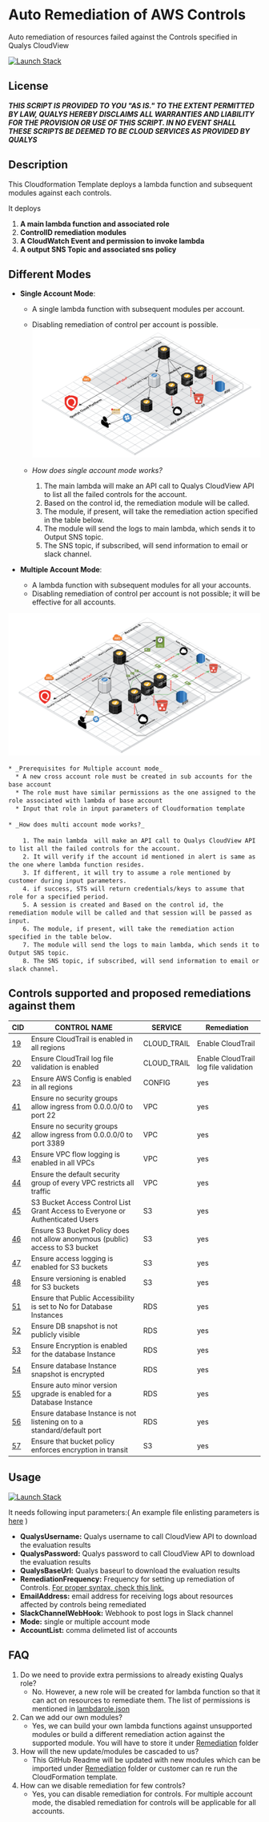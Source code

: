 # Auto Remediation of AWS Controls
Auto remediation of resources failed against the Controls specified in Qualys CloudView

[![Launch Stack](https://cdn.rawgit.com/buildkite/cloudformation-launch-stack-button-svg/master/launch-stack.svg)](https://console.aws.amazon.com/cloudformation/home#/stacks/new?stackName=QualysRemediation&templateURL=https://s3.amazonaws.com/my-great-stack.json)

## License
_**THIS SCRIPT IS PROVIDED TO YOU "AS IS."  TO THE EXTENT PERMITTED BY LAW, QUALYS HEREBY DISCLAIMS ALL WARRANTIES AND LIABILITY FOR THE PROVISION OR USE OF THIS SCRIPT.  IN NO EVENT SHALL THESE SCRIPTS BE DEEMED TO BE CLOUD SERVICES AS PROVIDED BY QUALYS**_

## Description
This Cloudformation Template deploys a lambda function and subsequent modules against each controls.

It deploys

1. **A main lambda function and associated role** 
2. **ControlID remediation modules**
3. **A CloudWatch Event and permission to invoke lambda**
4. **A output SNS Topic and associated sns policy**

## Different Modes

* **Single Account Mode**: 
   * A single lambda function with subsequent modules per account. 
   * Disabling remediation of control per account is possible.
![](/Images/RemediationSingleAccountModeV2.png?raw=true)

    * _How does single account mode works?_
        1. The main lambda  will make an API call to Qualys CloudView API to list all the failed controls for the account.
        2. Based on the control id, the remediation module will be called.
        3. The module, if present, will take the remediation action specified in the table below.
        4. The module will send the logs to main lambda, which sends it to Output SNS topic.
        5. The SNS topic, if subscribed, will send information to email or slack channel.

* **Multiple Account Mode**: 
  * A lambda function with subsequent modules for all your accounts. 
  * Disabling remediation of control per account is not possible; it will be effective for all accounts.
 
![Images](/Images/RemediationMultiAccountModeV2.png?raw=true)

    * _Prerequisites for Multiple account mode_
      * A new cross account role must be created in sub accounts for the base account
      * The role must have similar permissions as the one assigned to the role associated with lambda of base account
      * Input that role in input parameters of Cloudformation template
  
    * _How does multi account mode works?_

        1. The main lambda  will make an API call to Qualys CloudView API to list all the failed controls for the account.
        2. It will verify if the account id mentioned in alert is same as the one where lambda function resides.
        3. If different, it will try to assume a role mentioned by customer during input parameters.
        4. if success, STS will return credentials/keys to assume that role for a specified period.
        5. A session is created and Based on the control id, the remediation module will be called and that session will be passed as           input.
        6. The module, if present, will take the remediation action specified in the table below.
        7. The module will send the logs to main lambda, which sends it to Output SNS topic.
        8. The SNS topic, if subscribed, will send information to email or slack channel.

## Controls supported and proposed remediations against them
CID	|	CONTROL NAME	|	SERVICE	|	Remediation|
----| --------------|---------|------------|
[19](/Remediation/19.py)	|	 Ensure CloudTrail is enabled in all regions 	|	CLOUD_TRAIL	|	Enable CloudTrail |
[20](/Remediation/20.py)	|	Ensure CloudTrail log file validation is enabled	|	CLOUD_TRAIL	|	Enable CloudTrail log file validation |
[23](/Remediation/23.py)	|	Ensure AWS Config is enabled in all regions	|	CONFIG	|	yes |
[41](/Remediation/41.py)	|	Ensure no security groups allow ingress from 0.0.0.0/0 to port 22	|	VPC	|	yes |
[42](/Remediation/42.py)	|	Ensure no security groups allow ingress from 0.0.0.0/0 to port 3389	|	VPC	|	yes |
[43](/Remediation/43.py)	|	Ensure VPC flow logging is enabled in all VPCs	|	VPC	|	yes |
[44](/Remediation/44.py)	|	Ensure the default security group of every VPC restricts all traffic	|	VPC	|	yes |
[45](/Remediation/45.py)	|	S3 Bucket Access Control List Grant Access to Everyone or Authenticated Users	|	S3	|	yes |
[46](/Remediation/46.py)	|	Ensure S3 Bucket Policy does not allow anonymous (public) access to S3 bucket	|	S3	|	yes |
[47](/Remediation/47.py)	|	Ensure access logging is enabled for S3 buckets	|	S3	|	yes |
[48](/Remediation/48.py)	|	Ensure versioning is enabled for S3 buckets	|	S3	|	yes |
[51](/Remediation/51.py)	|	Ensure that Public Accessibility is set to No for Database Instances	|	RDS	|	yes |
[52](/Remediation/52.py)	|	Ensure DB snapshot is not publicly visible	|	RDS	|	yes |
[53](/Remediation/53.py)	|	Ensure Encryption is enabled for the database Instance	|	RDS	|	yes |
[54](/Remediation/54.py)	|	Ensure database Instance snapshot is encrypted	|	RDS	|	yes |
[55](/Remediation/55.py)	|	Ensure auto minor version upgrade is enabled for a Database Instance	|	RDS	|	yes |
[56](/Remediation/56.py)	|	Ensure database Instance is not listening on to a standard/default port	|	RDS	|	yes |
[57](/Remediation/57.py)	|	Ensure that bucket policy enforces encryption in transit	|	S3	|	yes |

## Usage
[![Launch Stack](https://cdn.rawgit.com/buildkite/cloudformation-launch-stack-button-svg/master/launch-stack.svg)](https://console.aws.amazon.com/cloudformation/home#/stacks/new?stackName=QualysRemediation&templateURL=https://s3.amazonaws.com/my-great-stack.json)

It needs following input parameters:( An example file enlisting parameters is [here](/Config/parameters.json) )

* **QualysUsername:** Qualys username to call CloudView API to download the evaluation results
* **QualysPassword:** Qualys password to call CloudView API to download the evaluation results
* **QualysBaseUrl:** Qualys baseurl to download the evaluation results
* **RemediationFrequency:** Frequency for setting up remediation of Controls. [For proper syntax, check this link.](https://docs.aws.amazon.com/lambda/latest/dg/tutorial-scheduled-events-schedule-expressions.html)
* **EmailAddress:** email address for receiving logs about resources affected by controls being remediated
* **SlackChannelWebHook:** Webhook to post logs in Slack channel
* **Mode:** single or multiple account mode
* **AccountList:** comma delimeted list of accounts



## FAQ
1. Do we need to provide extra permissions to already existing Qualys role?
    * No. However, a new role will be created for lambda function so that it can act on resources to remediate them. The list of permissions is mentioned in [lambdarole.json](/Config/lambdarole.json)
2. Can we add our own modules?
    * Yes, we can build your own lambda functions against unsupported modules or build a different remediation action against the supported module. You will have to store it under [Remediation](/Remediation) folder
3. How will the new update/modules be cascaded to us?
    * This GitHub Readme will be updated with new modules which can be imported under [Remediation](/Remediation) folder or customer can re run the CloudFormation template.
4. How can we disable remediation for few controls?
    * Yes, you can disable remediation for controls. For multiple account mode, the disabled remediation for controls will be applicable for all accounts.
